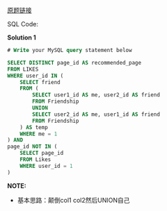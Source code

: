 [原题链接](https://leetcode-cn.com/problems/page-recommendations/)

SQL Code:

**Solution 1**

```sql
# Write your MySQL query statement below

SELECT DISTINCT page_id AS recommended_page
FROM LIKES
WHERE user_id IN (
    SELECT friend
    FROM (
        SELECT user1_id AS me, user2_id AS friend
        FROM Friendship
        UNION
        SELECT user2_id AS me, user1_id AS friend
        FROM Friendship
    ) AS temp
    WHERE me = 1
) AND
page_id NOT IN (
    SELECT page_id
    FROM Likes
    WHERE user_id = 1
)
```

**NOTE:**
- 基本思路：颠倒col1 col2然后UNION自己
